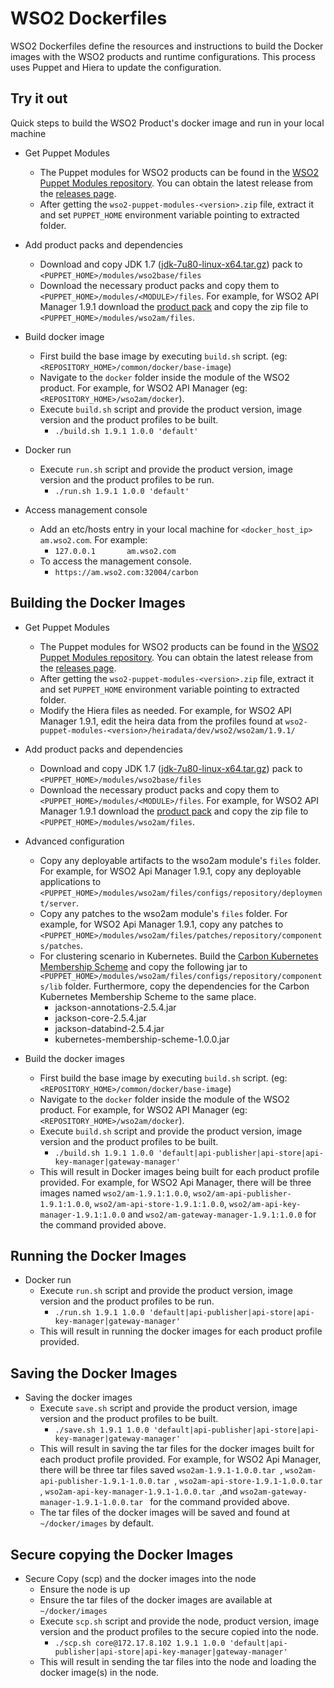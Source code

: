 # WSO2 Dockerfiles
WSO2 Dockerfiles define the resources and instructions to build the Docker images with the WSO2 products and runtime configurations. This process uses Puppet and Hiera to update the configuration.

## Try it out
Quick steps to build the WSO2 Product's docker image and run in your local machine
  
* Get Puppet Modules
    - The Puppet modules for WSO2 products can be found in the [WSO2 Puppet Modules repository](https://github.com/wso2/puppet-modules). You can obtain the latest release from the [releases page](https://github.com/wso2/puppet-modules/releases). 
    - After getting the `wso2-puppet-modules-<version>.zip` file, extract it and set `PUPPET_HOME` environment variable pointing to extracted folder.

* Add product packs and dependencies
    - Download and copy JDK 1.7 ([jdk-7u80-linux-x64.tar.gz](http://www.oracle.com/technetwork/java/javase/downloads/jdk7-downloads-1880260.html)) pack to `<PUPPET_HOME>/modules/wso2base/files`
    - Download the necessary product packs and copy them to `<PUPPET_HOME>/modules/<MODULE>/files`. For example, for WSO2 API Manager 1.9.1 download the [product pack](http://wso2.com/products/api-manager/) and copy the zip file to `<PUPPET_HOME>/modules/wso2am/files`.

* Build docker image
    - First build the base image by executing `build.sh` script. (eg: `<REPOSITORY_HOME>/common/docker/base-image`)
    - Navigate to the `docker` folder inside the module of the WSO2 product. For example, for WSO2 API Manager (eg: `<REPOSITORY_HOME>/wso2am/docker`).
    - Execute `build.sh` script and provide the product version, image version and the product profiles to be built.
        + `./build.sh 1.9.1 1.0.0 'default'`

* Docker run
    - Execute `run.sh` script and provide the product version, image version and the product profiles to be run.
        + `./run.sh 1.9.1 1.0.0 'default'`

* Access management console
    - Add an etc/hosts entry in your local machine for `<docker_host_ip> am.wso2.com`. For example:
        + `127.0.0.1       am.wso2.com`
    -  To access the management console.
        + `https://am.wso2.com:32004/carbon`

## Building the Docker Images

* Get Puppet Modules
    - The Puppet modules for WSO2 products can be found in the [WSO2 Puppet Modules repository](https://github.com/wso2/puppet-modules). You can obtain the latest release from the [releases page](https://github.com/wso2/puppet-modules/releases). 
    - After getting the `wso2-puppet-modules-<version>.zip` file, extract it and set `PUPPET_HOME` environment variable pointing to extracted folder. 
    - Modify the Hiera files as needed. For example, for WSO2 API Manager 1.9.1, edit the heira data from the profiles found at `wso2-puppet-modules-<version>/heiradata/dev/wso2/wso2am/1.9.1/` 

* Add product packs and dependencies
    - Download and copy JDK 1.7 ([jdk-7u80-linux-x64.tar.gz](http://www.oracle.com/technetwork/java/javase/downloads/jdk7-downloads-1880260.html)) pack to `<PUPPET_HOME>/modules/wso2base/files`
    - Download the necessary product packs and copy them to `<PUPPET_HOME>/modules/<MODULE>/files`. For example, for WSO2 API Manager 1.9.1 download the [product pack](http://wso2.com/products/api-manager/) and copy the zip file to `<PUPPET_HOME>/modules/wso2am/files`.

* Advanced configuration
    - Copy any deployable artifacts to the wso2am module's `files` folder. For example, for WSO2 Api Manager 1.9.1, copy any deployable applications to `<PUPPET_HOME>/modules/wso2am/files/configs/repository/deployment/server`.
    - Copy any patches to the wso2am module's `files` folder. For example, for WSO2 Api Manager 1.9.1, copy any patches to `<PUPPET_HOME>/modules/wso2am/files/patches/repository/components/patches`.
    - For clustering scenario in Kubernetes. Build the [Carbon Kubernetes Membership Scheme](https://github.com/wso2/kubernetes-artifacts/tree/master/common/kubernetes-membership-scheme) and copy the following jar to `<PUPPET_HOME>/modules/wso2am/files/configs/repository/components/lib` folder. Furthermore, copy the dependencies for the Carbon Kubernetes Membership Scheme to the same place.
        + jackson-annotations-2.5.4.jar
        + jackson-core-2.5.4.jar
        + jackson-databind-2.5.4.jar
        + kubernetes-membership-scheme-1.0.0.jar

* Build the docker images
    - First build the base image by executing `build.sh` script. (eg: `<REPOSITORY_HOME>/common/docker/base-image`)
    - Navigate to the `docker` folder inside the module of the WSO2 product. For example, for WSO2 API Manager (eg: `<REPOSITORY_HOME>/wso2am/docker`).
    - Execute `build.sh` script and provide the product version, image version and the product profiles to be built.
        + `./build.sh 1.9.1 1.0.0 'default|api-publisher|api-store|api-key-manager|gateway-manager'`
    - This will result in Docker images being built for each product profile provided. For example, for WSO2 Api Manager, there will be three images named `wso2/am-1.9.1:1.0.0`, `wso2/am-api-publisher-1.9.1:1.0.0`, `wso2/am-api-store-1.9.1:1.0.0`, `wso2/am-api-key-manager-1.9.1:1.0.0` and `wso2/am-gateway-manager-1.9.1:1.0.0` for the command provided above.

## Running the Docker Images

* Docker run
    - Execute `run.sh` script and provide the product version, image version and the product profiles to be run.
        + `./run.sh 1.9.1 1.0.0 'default|api-publisher|api-store|api-key-manager|gateway-manager'`
    - This will result in running the docker images for each product profile provided.
    
## Saving the Docker Images

* Saving the docker images
    - Execute `save.sh` script and provide the product version, image version and the product profiles to be built.
        + `./save.sh 1.9.1 1.0.0 'default|api-publisher|api-store|api-key-manager|gateway-manager'`
    - This will result in saving the tar files for the docker images built for each product profile provided. For example, for WSO2 Api Manager, there will be three tar files saved `wso2am-1.9.1-1.0.0.tar `, `wso2am-api-publisher-1.9.1-1.0.0.tar `, `wso2am-api-store-1.9.1-1.0.0.tar `, `wso2am-api-key-manager-1.9.1-1.0.0.tar `,and `wso2am-gateway-manager-1.9.1-1.0.0.tar ` for the command provided above. 
    - The tar files of the docker images will be saved and found at `~/docker/images` by default.

## Secure copying the Docker Images

* Secure Copy (scp) and the docker images into the node
    - Ensure the node is up
    - Ensure the tar files of the docker images are available at `~/docker/images`
    - Execute `scp.sh` script and provide the node, product version, image version and the product profiles to the secure copied into the node.
        + `./scp.sh core@172.17.8.102 1.9.1 1.0.0 'default|api-publisher|api-store|api-key-manager|gateway-manager'`
    - This will result in sending the tar files into the node and loading the docker image(s) in the node.
